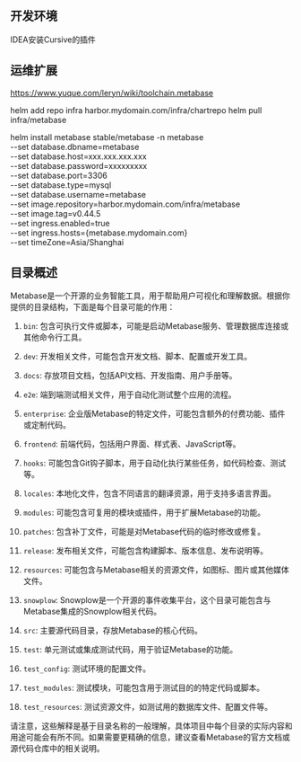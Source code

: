 
## 开发环境

IDEA安装Cursive的插件

## 运维扩展

https://www.yuque.com/leryn/wiki/toolchain.metabase

helm add repo infra harbor.mydomain.com/infra/chartrepo
helm pull infra/metabase

helm install metabase stable/metabase -n metabase \
--set database.dbname=metabase \
--set database.host=xxx.xxx.xxx.xxx \
--set database.password=xxxxxxxxx \
--set database.port=3306 \
--set database.type=mysql \
--set database.username=metabase \
--set image.repository=harbor.mydomain.com/infra/metabase \
--set image.tag=v0.44.5 \
--set ingress.enabled=true \
--set ingress.hosts={metabase.mydomain.com} \
--set timeZone=Asia/Shanghai

## 目录概述
Metabase是一个开源的业务智能工具，用于帮助用户可视化和理解数据。根据你提供的目录结构，下面是每个目录可能的作用：

1. `bin`: 包含可执行文件或脚本，可能是启动Metabase服务、管理数据库连接或其他命令行工具。

2. `dev`: 开发相关文件，可能包含开发文档、脚本、配置或开发工具。

3. `docs`: 存放项目文档，包括API文档、开发指南、用户手册等。

4. `e2e`: 端到端测试相关文件，用于自动化测试整个应用的流程。

5. `enterprise`: 企业版Metabase的特定文件，可能包含额外的付费功能、插件或定制代码。

6. `frontend`: 前端代码，包括用户界面、样式表、JavaScript等。

7. `hooks`: 可能包含Git钩子脚本，用于自动化执行某些任务，如代码检查、测试等。

8. `locales`: 本地化文件，包含不同语言的翻译资源，用于支持多语言界面。

9. `modules`: 可能包含可复用的模块或插件，用于扩展Metabase的功能。

10. `patches`: 包含补丁文件，可能是对Metabase代码的临时修改或修复。

11. `release`: 发布相关文件，可能包含构建脚本、版本信息、发布说明等。

12. `resources`: 可能包含与Metabase相关的资源文件，如图标、图片或其他媒体文件。

13. `snowplow`: Snowplow是一个开源的事件收集平台，这个目录可能包含与Metabase集成的Snowplow相关代码。

14. `src`: 主要源代码目录，存放Metabase的核心代码。

15. `test`: 单元测试或集成测试代码，用于验证Metabase的功能。

16. `test_config`: 测试环境的配置文件。

17. `test_modules`: 测试模块，可能包含用于测试目的的特定代码或脚本。

18. `test_resources`: 测试资源文件，如测试用的数据库文件、配置文件等。

请注意，这些解释是基于目录名称的一般理解，具体项目中每个目录的实际内容和用途可能会有所不同。如果需要更精确的信息，建议查看Metabase的官方文档或源代码仓库中的相关说明。
